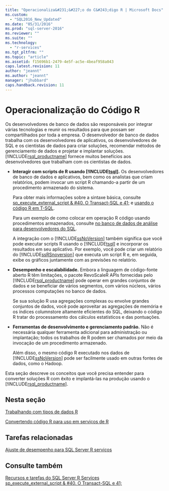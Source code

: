 ```yaml
---
title: "Operacionaliza&#231;&#227;o do C&#243;digo R | Microsoft Docs"
ms.custom: 
  - "SQL2016_New_Updated"
ms.date: "05/31/2016"
ms.prod: "sql-server-2016"
ms.reviewer: ""
ms.suite: ""
ms.technology: 
  - "r-services"
ms.tgt_pltfrm: ""
ms.topic: "article"
ms.assetid: f15696b1-2479-4e5f-ac5e-4beaf958a043
caps.latest.revision: 11
author: "jeannt"
ms.author: "jeannt"
manager: "jhubbard"
caps.handback.revision: 11
---
```

# Operacionaliza&#231;&#227;o do C&#243;digo R
  Os desenvolvedores de banco de dados são responsáveis por integrar várias tecnologias e reunir os resultados para que possam ser compartilhados por toda a empresa. O desenvolvedor de banco de dados trabalha com os desenvolvedores de aplicativos, os desenvolvedores de SQL e os cientistas de dados para criar soluções, recomendar métodos de gerenciamento de dados e projetar e implantar soluções. [!INCLUDE[rsql_productname](../../includes/rsql-productname-md.md)] fornece muitos benefícios aos desenvolvedores que trabalham com os cientistas de dados.  
  
-   **Interagir com scripts de R usando [!INCLUDE[tsql](../../includes/tsql-md.md)].** Os desenvolvedores de banco de dados e aplicativos, bem como os analistas que criam relatórios, podem invocar um script R chamando-a partir de um procedimento armazenado do sistema.  
  
     Para obter mais informações sobre a sintaxe básica, consulte [sp_execute_external_script & #40. O Transact-SQL e 41;](../../relational-databases/system-stored-procedures/sp-execute-external-script-transact-sql.md) e [usando o código R em T-SQL](../../advanced-analytics/r-services/using-r-code-in-transact-sql-sql-server-r-services.md).  
 
    Para um exemplo de como colocar em operação R código usando procedimentos armazenados, consulte [no banco de dados de análise para desenvolvedores do SQL](../../advanced-analytics/r-services/in-database-advanced-analytics-for-sql-developers-tutorial.md).
  
     A integração com o [!INCLUDE[ssNoVersion](../../includes/ssnoversion-md.md)] também significa que você pode executar scripts R usando o [!INCLUDE[tsql](../../includes/tsql-md.md)] e incorporar os resultados em seu aplicativo. Por exemplo, você pode criar um relatório do [!INCLUDE[ssRSnoversion](../../includes/ssrsnoversion-md.md)] que executa um script R e, em seguida, exibe os gráficos juntamente com as previsões no relatório.  
  
-   **Desempenho e escalabilidade.** Embora a linguagem de código-fonte aberto R têm limitações, o pacote RevoScaleR APIs fornecidas pelo [!INCLUDE[rsql_productname](../../includes/rsql-productname-md.md)] pode operar em grandes conjuntos de dados e se beneficiar de vários segmentos, com vários núcleos, vários processos computações no banco de dados.  
  
     Se sua solução R usa agregações complexas ou envolve grandes conjuntos de dados, você pode aproveitar as agregações de memória e os índices columnstore altamente eficientes do SQL, deixando o código R tratar do processamento dos cálculos estatísticos e das pontuações.  
  
-   **Ferramentas de desenvolvimento e gerenciamento padrão.** Não é necessária qualquer ferramenta adicional para administração ou implantação; todos os trabalhos de R podem ser chamados por meio da invocação de um procedimento armazenado.  
  
     Além disso, o mesmo código R executado nos dados de [!INCLUDE[ssNoVersion](../../includes/ssnoversion-md.md)] pode ser facilmente usado em outras fontes de dados, como o Hadoop.  
  
 Esta seção descreve os conceitos que você precisa entender para converter soluções R com êxito e implantá-las na produção usando o [!INCLUDE[rsql_productname](../../includes/rsql-productname-md.md)].  
  
## Nesta seção

[Trabalhando com tipos de dados R](../../advanced-analytics/r-services/working-with-r-data-types.md)

[Convertendo código R para uso em serviços de R](../../advanced-analytics/r-services/converting-r-code-for-use-in-r-services.md)

##  <a name="bkmk_RelatedTasks"></a> Tarefas relacionadas  
  
[Ajuste de desempenho para SQL Server R serviços](../../advanced-analytics/r-services/sql-server-r-services-performance-tuning.md)
 
## Consulte também  
 [Recursos e tarefas do SQL Server R Services](../../advanced-analytics/r-services/sql-server-r-services-features-and-tasks.md)   
 [sp_execute_external_script & #40. O Transact-SQL e 41;](../../relational-databases/system-stored-procedures/sp-execute-external-script-transact-sql.md)  
  
  